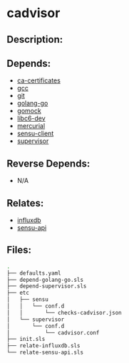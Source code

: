 # cadvisor

## Description:



## Depends:

  -  [ca-certificates](/salt/ca-certificates)
  -  [gcc](/salt/gcc)
  -  [git](/salt/git)
  -  [golang-go](/salt/golang-go)
  -  [gomock](/salt/gomock)
  -  [libc6-dev](/salt/libc6-dev)
  -  [mercurial](/salt/mercurial)
  -  [sensu-client](/salt/sensu-client)
  -  [supervisor](/salt/supervisor)

## Reverse Depends:

  -  N/A

## Relates:

  -  [influxdb](/salt/influxdb)
  -  [sensu-api](/salt/sensu-api)

## Files:

```bash
.
├── defaults.yaml
├── depend-golang-go.sls
├── depend-supervisor.sls
├── etc
│   ├── sensu
│   │   └── conf.d
│   │       └── checks-cadvisor.json
│   └── supervisor
│       └── conf.d
│           └── cadvisor.conf
├── init.sls
├── relate-influxdb.sls
└── relate-sensu-api.sls
```
